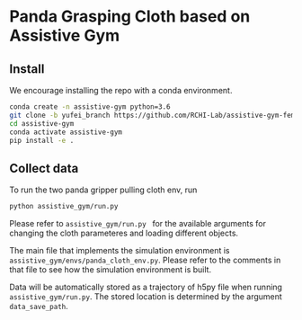 
# Panda Grasping Cloth based on Assistive Gym 
## Install
We encourage installing the repo with a conda environment.
```bash
conda create -n assistive-gym python=3.6
git clone -b yufei_branch https://github.com/RCHI-Lab/assistive-gym-fem.git
cd assistive-gym
conda activate assistive-gym
pip install -e .
```

## Collect data
To run the two panda gripper pulling cloth env, run
```bash
python assistive_gym/run.py 
``` 
Please refer to `assistive_gym/run.py ` for the available arguments for changing the cloth parameteres and loading different objects.

The main file that implements the simulation environment is `assistive_gym/envs/panda_cloth_env.py`.
Please refer to the comments in that file to see how the simulation environment is built.

Data will be automatically stored as a trajectory of h5py file when running `assistive_gym/run.py`. The stored location is determined by the argument `data_save_path`.
